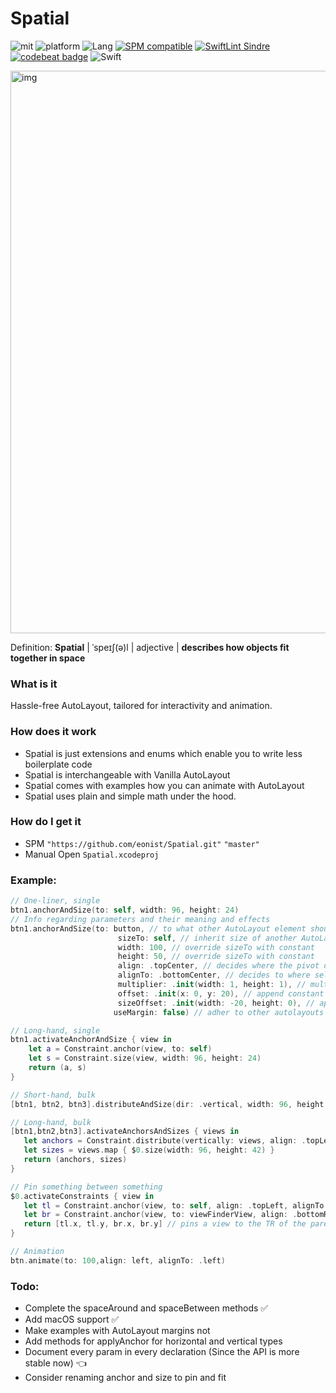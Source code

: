 # Spatial
![mit](https://img.shields.io/badge/License-MIT-brightgreen.svg)
![platform](https://img.shields.io/badge/Platform-iOS/macOS-blue.svg)
![Lang](https://img.shields.io/badge/Language-Swift%205.0-orange.svg)
[![SPM compatible](https://img.shields.io/badge/SPM-compatible-4BC51D.svg?style=flat)](https://github.com/apple/swift)
[![SwiftLint Sindre](https://img.shields.io/badge/SwiftLint-Sindre-hotpink.svg)](https://github.com/sindresorhus/swiftlint-sindre)
[![codebeat badge](https://codebeat.co/badges/b4ee0d27-b00c-464b-b9b2-c9906cb6c19f)](https://codebeat.co/projects/github-com-eonist-spatial-master)
![Swift](https://github.com/eonist/Spatial/workflows/Swift/badge.svg)

<img width="900" alt="img" src="https://raw.github.com/stylekit/img/master/spatial_github.svg?sanitize=true">

Definition: **Spatial** | ˈspeɪʃ(ə)l | adjective | **describes how objects fit together in space**

### What is it
Hassle-free AutoLayout, tailored for interactivity and animation.

### How does it work
- Spatial is just extensions and enums which enable you to write less boilerplate code
- Spatial is interchangeable with Vanilla AutoLayout
- Spatial comes with examples how you can animate with AutoLayout
- Spatial uses plain and simple math under the hood.

### How do I get it
- SPM `"https://github.com/eonist/Spatial.git"` `"master"`
- Manual Open `Spatial.xcodeproj`

### Example:

```swift
// One-liner, single
btn1.anchorAndSize(to: self, width: 96, height: 24)
// Info regarding parameters and their meaning and effects
btn1.anchorAndSize(to: button, // to what other AutoLayout element should self anchor and size to
						sizeTo: self, // inherit size of another AutoLayout element, overrides to param
						width: 100, // override sizeTo with constant
						height: 50, // override sizeTo with constant
						align: .topCenter, // decides where the pivot of self should be
						alignTo: .bottomCenter, // decides to where self should pivot to
						multiplier: .init(width: 1, height: 1), // multiply sizeTo, or constants
						offset: .init(x: 0, y: 20), // append constant to current position
						sizeOffset: .init(width: -20, height: 0), // append constant to current size
					   useMargin: false) // adher to other autolayouts margin

// Long-hand, single
btn1.activateAnchorAndSize { view in
	let a = Constraint.anchor(view, to: self)
	let s = Constraint.size(view, width: 96, height: 24)
	return (a, s)
}
```

```swift
// Short-hand, bulk
[btn1, btn2, btn3].distributeAndSize(dir: .vertical, width: 96, height: 24)

// Long-hand, bulk
[btn1,btn2,btn3].activateAnchorsAndSizes { views in
   let anchors = Constraint.distribute(vertically: views, align: .topLeft)
   let sizes = views.map { $0.size(width: 96, height: 42) }
   return (anchors, sizes)
}
```

```swift
// Pin something between something
$0.activateConstraints { view in
   let tl = Constraint.anchor(view, to: self, align: .topLeft, alignTo: .topLeft)
   let br = Constraint.anchor(view, to: viewFinderView, align: .bottomRight, alignTo: .topRight)
   return [tl.x, tl.y, br.x, br.y] // pins a view to the TR of the parent and BL of another sibling-view
}
```

```swift
// Animation
btn.animate(to: 100,align: left, alignTo: .left)
```
### Todo:
- Complete the spaceAround and spaceBetween methods ✅
- Add macOS support ✅
- Make examples with AutoLayout margins not
- Add methods for applyAnchor for horizontal and vertical types
- Document every param in every declaration (Since the API is more stable now) 👈
- Consider renaming anchor and size to pin and fit
